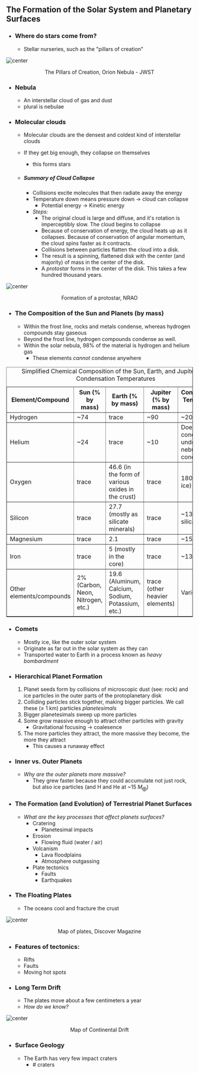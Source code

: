 ## The Formation of the Solar System and Planetary Surfaces

- ### Where do stars come from?
	- Stellar nurseries, such as the "pillars of creation"

![center](../zassets/Pasted%20image%2020230908115227.png)

<div style="text-align: center; width: 100%;">The Pillars of Creation, Orion Nebula - JWST</div>


- ### Nebula
	- An interstellar cloud of gas and dust
	- plural is nebulae

- ### Molecular clouds
	- Molecular clouds are the densest and coldest kind of interstellar clouds
	- If they get big enough, they collapse on themselves
		- this forms stars

	- ##### Summary of Cloud Collapse
		- Collisions excite molecules that then radiate away the energy
		- Temperature down means pressure down → cloud can collapse
			- Potential energy → Kinetic energy
		- *Steps:*
			- The original cloud is large and diffuse, and it's rotation is imperceptibly slow. The cloud begins to collapse
			- Because of conservation of energy, the cloud heats up as it collapses. Because of conservation of angular momentum, the cloud spins faster as it contracts.
			- Collisions between particles flatten the cloud into a disk.
			- The result is a spinning, flattened disk with the center (and majority) of mass in the center of the disk.
			- A *protostar* forms in the center of the disk. This takes a few hundred thousand years.


![center](../zassets/Pasted%20image%2020230908120119.png)

<div style="text-align: center; width: 100%;">Formation of a protostar, NRAO</div>


- ### The Composition of the Sun and Planets (by mass)
	- Within the frost line, rocks and metals condense, whereas hydrogen compounds stay gaseous
	- Beyond the frost line, hydrogen compounds condense as well.
	- Within the solar nebula, 98% of the material is hydrogen and helium gas
		- These elements *cannot* condense anywhere


<table border="1" cellpadding="5" cellspacing="0" style="width: 100%; border-collapse: collapse;">
    <caption>Simplified Chemical Composition of the Sun, Earth, and Jupiter with Condensation Temperatures</caption>
    <thead>
        <tr>
            <th>Element/Compound</th>
            <th>Sun (% by mass)</th>
            <th>Earth (% by mass)</th>
            <th>Jupiter (% by mass)</th>
            <th>Condensation Temperature (K)</th>
        </tr>
    </thead>
    <tbody>
        <tr>
            <td>Hydrogen</td>
            <td>~74</td>
            <td>trace</td>
            <td>~90</td>
            <td>~20</td>
        </tr>
        <tr>
            <td>Helium</td>
            <td>~24</td>
            <td>trace</td>
            <td>~10</td>
            <td>Does not condense under solar nebula conditions</td>
        </tr>
        <tr>
            <td>Oxygen</td>
            <td>trace</td>
            <td>46.6 (in the form of various oxides in the crust)</td>
            <td>trace</td>
            <td>180 (as water ice)</td>
        </tr>
        <tr>
            <td>Silicon</td>
            <td>trace</td>
            <td>27.7 (mostly as silicate minerals)</td>
            <td>trace</td>
            <td>~1300 (as silicate dust)</td>
        </tr>
        <tr>
            <td>Magnesium</td>
            <td>trace</td>
            <td>2.1</td>
            <td>trace</td>
            <td>~1500</td>
        </tr>
        <tr>
            <td>Iron</td>
            <td>trace</td>
            <td>5 (mostly in the core)</td>
            <td>trace</td>
            <td>~1330</td>
        </tr>
        <tr>
            <td>Other elements/compounds</td>
            <td>2% (Carbon, Neon, Nitrogen, etc.)</td>
            <td>19.6 (Aluminum, Calcium, Sodium, Potassium, etc.)</td>
            <td>trace (other heavier elements)</td>
            <td>Varies</td>
        </tr>
    </tbody>
</table>



- ### Comets
	- Mostly ice, like the outer solar system
	- Originate as far out in the solar system as they can
	- Transported water to Earth in a process known as *heavy bombardment*

- ### Hierarchical Planet Formation
	1. Planet seeds form by collisions of microscopic dust (see: rock) and ice particles in the outer parts of the protoplanetary disk
	2. Colliding particles stick together, making bigger particles. We call these ($\ge$ 1 km) particles *planetesimals*
	3. Bigger planetesimals sweep up more particles
	4. Some grow massive enough to attract other particles with gravity
		- Gravitational focusing → coalesence
	5. The more particles they attract, the more massive they become, the more they attract
		- This causes a runaway effect

- ### Inner vs. Outer Planets
	- *Why are the outer planets more massive?*
		- They grew faster because they could accumulate not just rock, but also ice particles (and H and He at ~15 $M_{⨁}$)


- ### The Formation (and Evolution) of Terrestrial Planet Surfaces
	- *What are the key processes that affect planets surfaces?*
		- Cratering
			- Planetesimal impacts
		- Erosion
			- Flowing fluid (water / air)
		- Volcanism
			- Lava floodplains
			- Atmosphere outgassing
		- Plate tectonics
			- Faults
			- Earthquakes

- ### The Floating Plates
	- The oceans cool and fracture the crust


![center](../zassets/Pasted%20image%2020230908122049.png)

<div style="text-align: center; width: 100%;">Map of plates, Discover Magazine</div>


- ### Features of tectonics:
	- Rifts
	- Faults
	- Moving hot spots

- ### Long Term Drift
	- The plates move about a few centimeters a year
	- *How do we know?*


![center](../zassets/Pasted%20image%2020230908122438.png)

<div style="text-align: center; width: 100%;">Map of Continental Drift</div>

- ### Surface Geology
	- The Earth has very few impact craters
		- \# craters 